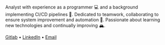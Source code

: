 Analyst with experience as a programmer 💻 and a background implementing CI/CD pipelines 🔄. Dedicated to teamwork, collaborating to ensure system improvement and automation 🔧. Passionate about learning new technologies and continually improving 🏔️.   

[Gitlab](https://gitlab.com/vicente-astorga) •
[LinkedIn](https://www.linkedin.com/in/vicente-astorga/) •
[Email](mailto:vicente.astorga.dev@gmail.com)
